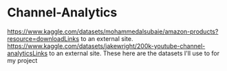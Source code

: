 # Channel-Analytics
https://www.kaggle.com/datasets/mohammedalsubaie/amazon-products?resource=downloadLinks to an external site.
https://www.kaggle.com/datasets/jakewright/200k-youtube-channel-analyticsLinks to an external site.
These here are the datasets I'll use to for my project 
